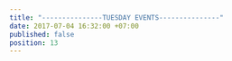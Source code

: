 ```yaml
---
title: "---------------TUESDAY EVENTS---------------"
date: 2017-07-04 16:32:00 +07:00
published: false
position: 13
---
```


